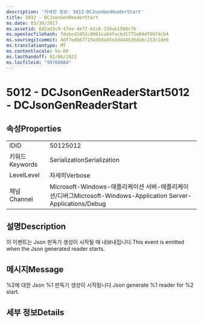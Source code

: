 ```yaml
---
description: '자세한 정보: 5012-DCJsonGenReaderStart'
title: 5012 - DCJsonGenReaderStart
ms.date: 03/30/2017
ms.assetid: 6d2ad3c9-47ee-4e77-b1c6-259ab15b0cfb
ms.openlocfilehash: 7dabcd2452c0901ca64facbd1775e84df997dcb4
ms.sourcegitcommit: ddf7edb67715a5b9a45e3dd44536dabc153c1de0
ms.translationtype: MT
ms.contentlocale: ko-KR
ms.lasthandoff: 02/06/2021
ms.locfileid: "99760084"
---
```

# <a name="5012---dcjsongenreaderstart"></a><span data-ttu-id="091bd-103">5012 - DCJsonGenReaderStart</span><span class="sxs-lookup"><span data-stu-id="091bd-103">5012 - DCJsonGenReaderStart</span></span>

## <a name="properties"></a><span data-ttu-id="091bd-104">속성</span><span class="sxs-lookup"><span data-stu-id="091bd-104">Properties</span></span>  
  
|||  
|-|-|  
|<span data-ttu-id="091bd-105">ID</span><span class="sxs-lookup"><span data-stu-id="091bd-105">ID</span></span>|<span data-ttu-id="091bd-106">5012</span><span class="sxs-lookup"><span data-stu-id="091bd-106">5012</span></span>|  
|<span data-ttu-id="091bd-107">키워드</span><span class="sxs-lookup"><span data-stu-id="091bd-107">Keywords</span></span>|<span data-ttu-id="091bd-108">Serialization</span><span class="sxs-lookup"><span data-stu-id="091bd-108">Serialization</span></span>|  
|<span data-ttu-id="091bd-109">Level</span><span class="sxs-lookup"><span data-stu-id="091bd-109">Level</span></span>|<span data-ttu-id="091bd-110">자세히</span><span class="sxs-lookup"><span data-stu-id="091bd-110">Verbose</span></span>|  
|<span data-ttu-id="091bd-111">채널</span><span class="sxs-lookup"><span data-stu-id="091bd-111">Channel</span></span>|<span data-ttu-id="091bd-112">Microsoft-Windows-애플리케이션 서버-애플리케이션/디버그</span><span class="sxs-lookup"><span data-stu-id="091bd-112">Microsoft-Windows-Application Server-Applications/Debug</span></span>|  
  
## <a name="description"></a><span data-ttu-id="091bd-113">설명</span><span class="sxs-lookup"><span data-stu-id="091bd-113">Description</span></span>  

 <span data-ttu-id="091bd-114">이 이벤트는 Json 판독기 생성이 시작될 때 내보내집니다.</span><span class="sxs-lookup"><span data-stu-id="091bd-114">This event is emitted when the Json generated reader starts.</span></span>  
  
## <a name="message"></a><span data-ttu-id="091bd-115">메시지</span><span class="sxs-lookup"><span data-stu-id="091bd-115">Message</span></span>  

 <span data-ttu-id="091bd-116">%2에 대한 Json %1 판독기 생성이 시작됩니다.</span><span class="sxs-lookup"><span data-stu-id="091bd-116">Json generate %1 reader for %2 start.</span></span>  
  
## <a name="details"></a><span data-ttu-id="091bd-117">세부 정보</span><span class="sxs-lookup"><span data-stu-id="091bd-117">Details</span></span>
